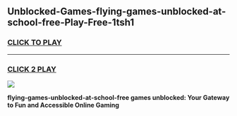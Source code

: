 
## Unblocked-Games-flying-games-unblocked-at-school-free-Play-Free-1tsh1
<h3>
<a href="https://premium76.site?title=flying-games-unblocked-at-school-free&ref=18A">CLICK TO PLAY</a></h3>
<hr>

<h3>
<a href="https://premium76.site?title=flying-games-unblocked-at-school-free&ref=18A">CLICK 2 PLAY</a>
  
</h3>

<a href="https://premium76.site?title=flying-games-unblocked-at-school-free&ref=18A"><img src="https://clearcache.store/games.png"></a>


**flying-games-unblocked-at-school-free games unblocked: Your Gateway to Fun and Accessible Online Gaming**
